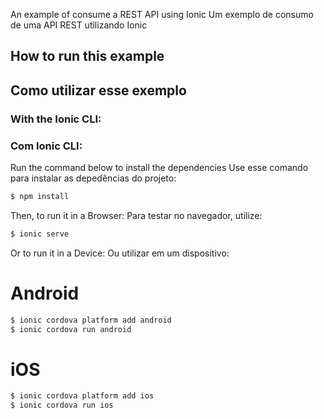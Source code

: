 An example of consume a REST API using Ionic
Um exemplo de consumo de uma API REST utilizando Ionic

## How to run this example
## Como utilizar esse exemplo

### With the Ionic CLI:
### Com Ionic CLI:

Run the command below to install the dependencies
Use esse comando para instalar as depedências do projeto:

```bash
$ npm install
```

Then, to run it in a Browser:
Para testar no navegador, utilize:

```bash
$ ionic serve
```

Or to run it in a Device:
Ou utilizar em um dispositivo:

# Android

```bash
$ ionic cordova platform add android
$ ionic cordova run android
```

# iOS

```bash
$ ionic cordova platform add ios
$ ionic cordova run ios
```
